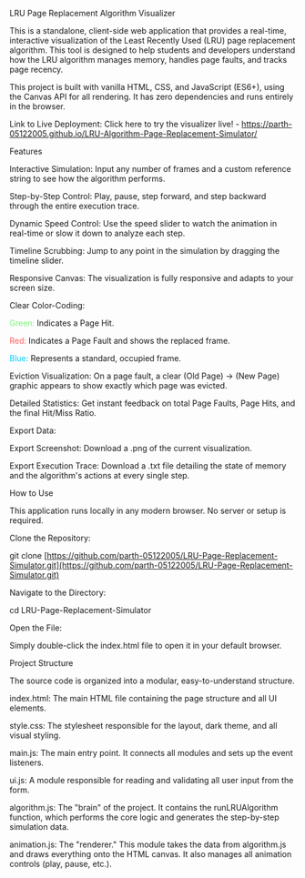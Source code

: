 LRU Page Replacement Algorithm Visualizer

This is a standalone, client-side web application that provides a real-time, interactive visualization of the Least Recently Used (LRU) page replacement algorithm. This tool is designed to help students and developers understand how the LRU algorithm manages memory, handles page faults, and tracks page recency.

This project is built with vanilla HTML, CSS, and JavaScript (ES6+), using the Canvas API for all rendering. It has zero dependencies and runs entirely in the browser.

Link to Live Deployment: 
Click here to try the visualizer live! - https://parth-05122005.github.io/LRU-Algorithm-Page-Replacement-Simulator/

Features

Interactive Simulation: Input any number of frames and a custom reference string to see how the algorithm performs.

Step-by-Step Control: Play, pause, step forward, and step backward through the entire execution trace.

Dynamic Speed Control: Use the speed slider to watch the animation in real-time or slow it down to analyze each step.

Timeline Scrubbing: Jump to any point in the simulation by dragging the timeline slider.

Responsive Canvas: The visualization is fully responsive and adapts to your screen size.

Clear Color-Coding:

<span style="color: #7cf57c;">Green:</span> Indicates a Page Hit.

<span style="color: #ff5f5f;">Red:</span> Indicates a Page Fault and shows the replaced frame.

<span style="color: #00ccff;">Blue:</span> Represents a standard, occupied frame.

Eviction Visualization: On a page fault, a clear (Old Page) -> (New Page) graphic appears to show exactly which page was evicted.

Detailed Statistics: Get instant feedback on total Page Faults, Page Hits, and the final Hit/Miss Ratio.

Export Data:

Export Screenshot: Download a .png of the current visualization.

Export Execution Trace: Download a .txt file detailing the state of memory and the algorithm's actions at every single step.

How to Use

This application runs locally in any modern browser. No server or setup is required.

Clone the Repository:

git clone [https://github.com/parth-05122005/LRU-Page-Replacement-Simulator.git](https://github.com/parth-05122005/LRU-Page-Replacement-Simulator.git)


Navigate to the Directory:

cd LRU-Page-Replacement-Simulator


Open the File:

Simply double-click the index.html file to open it in your default browser.

Project Structure

The source code is organized into a modular, easy-to-understand structure.

index.html: The main HTML file containing the page structure and all UI elements.

style.css: The stylesheet responsible for the layout, dark theme, and all visual styling.

main.js: The main entry point. It connects all modules and sets up the event listeners.

ui.js: A module responsible for reading and validating all user input from the form.

algorithm.js: The "brain" of the project. It contains the runLRUAlgorithm function, which performs the core logic and generates the step-by-step simulation data.

animation.js: The "renderer." This module takes the data from algorithm.js and draws everything onto the HTML canvas. It also manages all animation controls (play, pause, etc.).